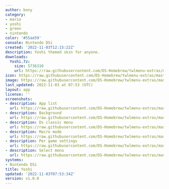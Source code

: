 ```yaml
---
author: bony
category:
- mario
- yoshi
- green
- nintendo
color: '#55ae59'
console: Nintendo DSi
created: '2022-11-03T12:15:22Z'
description: Yoshi themed skin for anyone.
downloads:
  Yoshi.7z:
    size: 5736310
    url: https://raw.githubusercontent.com/DS-Homebrew/twlmenu-extras/master/_nds/TWiLightMenu/dsimenu/themes/Yoshi.7z
icon: https://raw.githubusercontent.com/DS-Homebrew/twlmenu-extras/master/_nds/TWiLightMenu/dsimenu/themes/meta/Yoshi/icon.png
image: https://raw.githubusercontent.com/DS-Homebrew/twlmenu-extras/master/_nds/TWiLightMenu/dsimenu/themes/meta/Yoshi/icon.png
last_updated: 2022-11-03 at 07:53 (UTC)
layout: app
license: ''
screenshots:
- description: App list
  url: https://raw.githubusercontent.com/DS-Homebrew/twlmenu-extras/master/_nds/TWiLightMenu/dsimenu/themes/meta/Yoshi/screenshots/app-list.png
- description: Background
  url: https://raw.githubusercontent.com/DS-Homebrew/twlmenu-extras/master/_nds/TWiLightMenu/dsimenu/themes/meta/Yoshi/screenshots/background.png
- description: Ds classic menu
  url: https://raw.githubusercontent.com/DS-Homebrew/twlmenu-extras/master/_nds/TWiLightMenu/dsimenu/themes/meta/Yoshi/screenshots/ds-classic-menu.png
- description: Macro mode
  url: https://raw.githubusercontent.com/DS-Homebrew/twlmenu-extras/master/_nds/TWiLightMenu/dsimenu/themes/meta/Yoshi/screenshots/macro-mode.png
- description: Per game settings
  url: https://raw.githubusercontent.com/DS-Homebrew/twlmenu-extras/master/_nds/TWiLightMenu/dsimenu/themes/meta/Yoshi/screenshots/per-game-settings.png
- description: Select menu
  url: https://raw.githubusercontent.com/DS-Homebrew/twlmenu-extras/master/_nds/TWiLightMenu/dsimenu/themes/meta/Yoshi/screenshots/select-menu.png
systems:
- Nintendo DSi
title: Yoshi
updated: '2022-11-03T07:53:34Z'
version: v1.0.0
---
```

